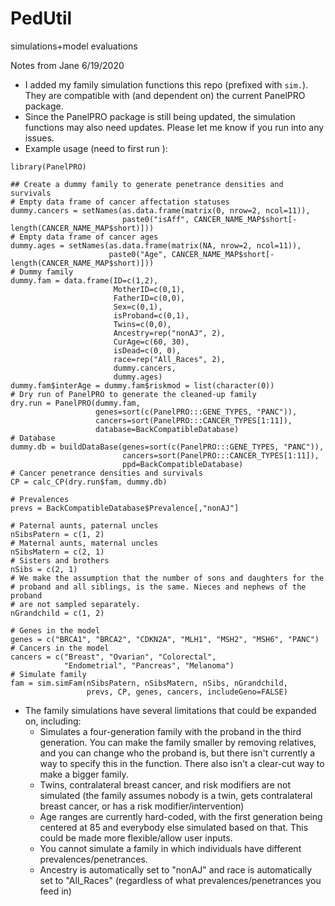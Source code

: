 # PedUtil
simulations+model evaluations

Notes from Jane 6/19/2020
- I added my family simulation functions this repo (prefixed with `sim.`). They are compatible with (and dependent on) the current PanelPRO package. 
- Since the PanelPRO package is still being updated, the simulation functions may also need updates. Please let me know if you run into any issues. 
- Example usage (need to first run ): 

```
library(PanelPRO)

## Create a dummy family to generate penetrance densities and survivals
# Empty data frame of cancer affectation statuses
dummy.cancers = setNames(as.data.frame(matrix(0, nrow=2, ncol=11)), 
                         paste0("isAff", CANCER_NAME_MAP$short[-length(CANCER_NAME_MAP$short)]))
# Empty data frame of cancer ages
dummy.ages = setNames(as.data.frame(matrix(NA, nrow=2, ncol=11)), 
                      paste0("Age", CANCER_NAME_MAP$short[-length(CANCER_NAME_MAP$short)]))
# Dummy family
dummy.fam = data.frame(ID=c(1,2), 
                       MotherID=c(0,1), 
                       FatherID=c(0,0), 
                       Sex=c(0,1), 
                       isProband=c(0,1), 
                       Twins=c(0,0), 
                       Ancestry=rep("nonAJ", 2), 
                       CurAge=c(60, 30), 
                       isDead=c(0, 0), 
                       race=rep("All_Races", 2), 
                       dummy.cancers, 
                       dummy.ages)
dummy.fam$interAge = dummy.fam$riskmod = list(character(0))
# Dry run of PanelPRO to generate the cleaned-up family
dry.run = PanelPRO(dummy.fam, 
                   genes=sort(c(PanelPRO:::GENE_TYPES, "PANC")), 
                   cancers=sort(PanelPRO:::CANCER_TYPES[1:11]), 
                   database=BackCompatibleDatabase)
# Database
dummy.db = buildDataBase(genes=sort(c(PanelPRO:::GENE_TYPES, "PANC")), 
                         cancers=sort(PanelPRO:::CANCER_TYPES[1:11]), 
                         ppd=BackCompatibleDatabase)
# Cancer penetrance densities and survivals
CP = calc_CP(dry.run$fam, dummy.db)

# Prevalences
prevs = BackCompatibleDatabase$Prevalence[,"nonAJ"]

# Paternal aunts, paternal uncles
nSibsPatern = c(1, 2) 
# Maternal aunts, maternal uncles
nSibsMatern = c(2, 1) 
# Sisters and brothers
nSibs = c(2, 1) 
# We make the assumption that the number of sons and daughters for the 
# proband and all siblings, is the same. Nieces and nephews of the proband 
# are not sampled separately.
nGrandchild = c(1, 2) 

# Genes in the model
genes = c("BRCA1", "BRCA2", "CDKN2A", "MLH1", "MSH2", "MSH6", "PANC")
# Cancers in the model
cancers = c("Breast", "Ovarian", "Colorectal", 
            "Endometrial", "Pancreas", "Melanoma")
# Simulate family
fam = sim.simFam(nSibsPatern, nSibsMatern, nSibs, nGrandchild, 
                 prevs, CP, genes, cancers, includeGeno=FALSE)
```

- The family simulations have several limitations that could be expanded on, including: 
    - Simulates a four-generation family with the proband in the third generation. You can make the family smaller by removing relatives, and you can change who the proband is, but there isn't currently a way to specify this in the function. There also isn't a clear-cut way to make a bigger family. 
    - Twins, contralateral breast cancer, and risk modifiers are not simulated (the family assumes nobody is a twin, gets contralateral breast cancer, or has a risk modifier/intervention)
    - Age ranges are currently hard-coded, with the first generation being centered at 85 and everybody else simulated based on that. This could be made more flexible/allow user inputs. 
    - You cannot simulate a family in which individuals have different prevalences/penetrances. 
    - Ancestry is automatically set to "nonAJ" and race is automatically set to "All_Races" (regardless of what prevalences/penetrances you feed in)
